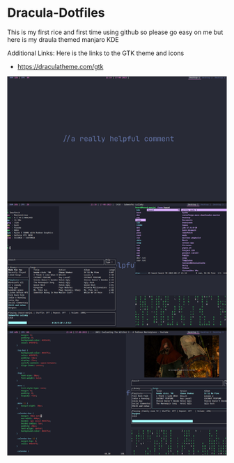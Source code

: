 # Dracula-Dotfiles

This is my first rice and first time using github so please go easy on me 
but here is my draula themed manjaro KDE 

Additional Links:
Here is the links to the GTK theme and icons
- https://draculatheme.com/gtk

![Screenshot](screenshots/Dracula-SS.png)
